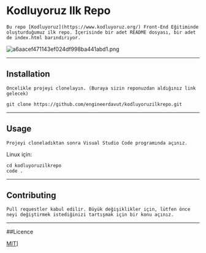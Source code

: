 # Kodluyoruz Ilk Repo
	Bu repo [Kodluyoruz](https://www.kodluyoruz.org/) Front-End Eğitiminde oluşturduğumuz ilk repo. İçerisinde bir adet README dosyası, bir adet de index.html barındırıyor.
![a6aacef471143ef024df998ba441abd1.png](https://www.resimyukle.org/images/2021/06/01/a6aacef471143ef024df998ba441abd1.png)

---
## Installation

	Öncelikle projeyi clonelayın. (Buraya sizin reponuzdan aldığınız link gelecek)
```
git clone https://github.com/engineerdavut/kodluyoruzilkrepo.git
```

---
## Usage

	Projeyi cloneladıktan sonra Visual Studio Code programında açınız.

Linux için:
```
cd kodluyoruzilkrepo
code .
```

---
## Contributing

	Pull requestler kabul edilir. Büyük değişiklikler için, lütfen önce neyi değiştirmek istediğinizi tartışmak için bir konu açınız.

---
##Licence

[MIT](https://choosealicense.com/licenses/mit/)]